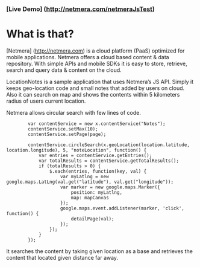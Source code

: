 ### [Live Demo] (http://netmera.com/netmeraJsTest)

# What is that?

[Netmera] (http://netmera.com) is a cloud platform (PaaS) optimized for mobile applications. Netmera offers a cloud based content & data repository. With simple APIs and mobile SDKs it is easy to store, retrieve, search and query data & content on the cloud.

LocationNotes is a sample application that uses Netmera’s JS API. Simply it keeps geo-location code and small notes that added by users on cloud. Also it can search on map and shows the contents within 5 kilometers radius of users current location.

Netmera allows circular search with few lines of code.
			
			var contentService = new x.contentService("Notes");
			contentService.setMax(10);
			contentService.setPage(page);

			contentService.circleSearch(x.geoLocation(location.latitude, location.longitude), 5, "noteLocation", function() {
				var entries = contentService.getEntries();
				var totalResults = contentService.getTotalResults();
				if (totalResults > 0) {
					$.each(entries, function(key, val) {
						var myLatlng = new google.maps.LatLng(val.get("latitude"), val.get("longitude"));
						var marker = new google.maps.Marker({
							position: myLatlng,
							map: mapCanvas
						});
						google.maps.event.addListener(marker, 'click', function() {
							detailPage(val);
						});
					});
				}
			});
			
It searches the content by taking given location as a base and retrieves the content that located given distance far away.
